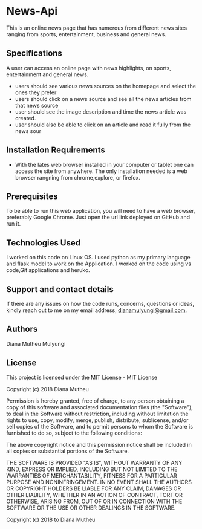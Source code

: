 # News-Api
This is an online news page that has numerous from different news sites ranging from sports, entertainment, business and general news.

## Specifications
A user can access an online page with news highlights, on sports, entertainment and general news. 
+ users should see various news sources on the homepage and select the ones they prefer
+ users should click on a news source and see all the news articles from that news source 
+ user should see the image description and time the news article was created.
+ user should also be able to click on an article and read it fully from the news sour

## Installation Requirements
* With the lates web browser installed in  your computer or tablet one can access the  site from anywhere. The only installation needed is a web browser rangning from chrome,explore, or firefox.

## Prerequisites
To be able to run this web application, you will need to have a web browser, preferably Google Chrome.
Just open the url link deployed on GitHub and run it.

## Technologies Used
I worked on this code on Linux OS. I used python as my primary language and flask model to work on the Application. I worked on  the code using vs code,Git applications and heruko.

## Support and contact details
If there are any issues on how the code runs, concerns, questions or ideas, kindly reach out to me on my email address; 
dianamulyungi@gmail.com.

## Authors
Diana Mutheu Mulyungi

## License
This project is licensed under the MIT License -
MIT License

Copyright (c) 2018 Diana Mutheu

Permission is hereby granted, free of charge, to any person obtaining a copy
of this software and associated documentation files (the "Software"), to deal
in the Software without restriction, including without limitation the rights
to use, copy, modify, merge, publish, distribute, sublicense, and/or sell
copies of the Software, and to permit persons to whom the Software is
furnished to do so, subject to the following conditions:

The above copyright notice and this permission notice shall be included in all
copies or substantial portions of the Software.

THE SOFTWARE IS PROVIDED "AS IS", WITHOUT WARRANTY OF ANY KIND, EXPRESS OR
IMPLIED, INCLUDING BUT NOT LIMITED TO THE WARRANTIES OF MERCHANTABILITY,
FITNESS FOR A PARTICULAR PURPOSE AND NONINFRINGEMENT. IN NO EVENT SHALL THE
AUTHORS OR COPYRIGHT HOLDERS BE LIABLE FOR ANY CLAIM, DAMAGES OR OTHER
LIABILITY, WHETHER IN AN ACTION OF CONTRACT, TORT OR OTHERWISE, ARISING FROM,
OUT OF OR IN CONNECTION WITH THE SOFTWARE OR THE USE OR OTHER DEALINGS IN THE
SOFTWARE.


Copyright (c) 2018 to Diana Mutheu
